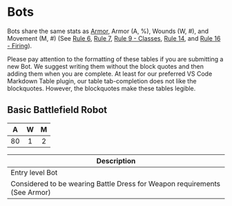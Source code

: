 # Bots
Bots share the same stats as [Armor](armor.md), Armor (A, %), Wounds (W, #), and Movement (M, #) (See [Rule 6](broken-reference/), [Rule 7](broken-reference/), [Rule 9 - Classes](broken-reference/), [Rule 14](broken-reference/), and [Rule 16 - Firing](broken-reference/)).

Please pay attention to the formatting of these tables if you are submitting a new Bot. We suggest writing them without the block quotes and then adding them when you are complete. At least for our preferred VS Code Markdown Table plugin, our table tab-completion does not like the blockquotes. However, the blockquotes make these tables legible.

## **Basic Battlefield Robot**
|  A  |  W  |  M  |
| :-: | :-: | :-: |
|  80 |  1  |  2  |

| **Description**                                                           |
| ------------------------------------------------------------------------- |
| Entry level Bot                                                           |
| Considered to be wearing Battle Dress for Weapon requirements (See Armor) |
